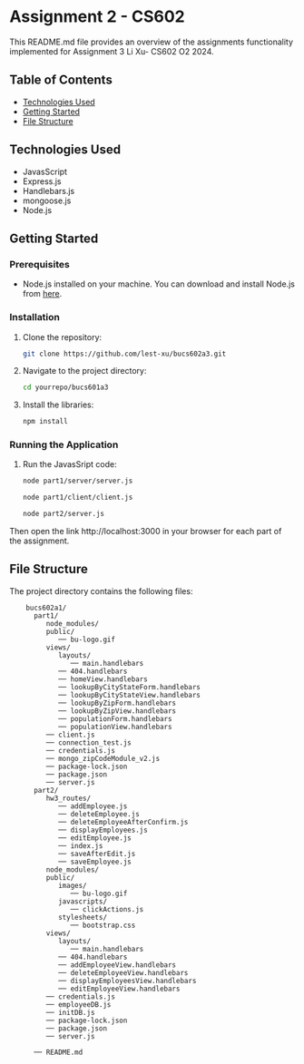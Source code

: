 # Assignment 2 - CS602

This README.md file provides an overview of the assignments functionality implemented for Assignment 3 Li Xu- CS602 O2 2024.

## Table of Contents

- [Technologies Used](#technologies-used)
- [Getting Started](#getting-started)
- [File Structure](#file-structure)


## Technologies Used

- JavasScript
- Express.js
- Handlebars.js 
- mongoose.js 
- Node.js

## Getting Started

### Prerequisites

- Node.js installed on your machine. You can download and install Node.js from [here](https://nodejs.org/en/download).

### Installation

1. Clone the repository:

   ```sh
   git clone https://github.com/lest-xu/bucs602a3.git

2. Navigate to the project directory:

   ```sh
   cd yourrepo/bucs601a3

3. Install the libraries:

   ```sh
   npm install

### Running the Application

1. Run the JavasSript code:

   ```sh
   node part1/server/server.js
   ```

   ```sh
   node part1/client/client.js
   ```

   ```sh
   node part2/server.js
   ```

Then open the link http://localhost:3000 in your browser for each part of the assignment.

## File Structure

The project directory contains the following files:

```
    bucs602a1/
      part1/
         node_modules/
         public/
            ── bu-logo.gif
         views/
            layouts/
               ── main.handlebars
            ── 404.handlebars
            ── homeView.handlebars
            ── lookupByCityStateForm.handlebars
            ── lookupByCityStateView.handlebars
            ── lookupByZipForm.handlebars
            ── lookupByZipView.handlebars
            ── populationForm.handlebars
            ── populationView.handlebars
         ── client.js
         ── connection_test.js
         ── credentials.js
         ── mongo_zipCodeModule_v2.js
         ── package-lock.json
         ── package.json
         ── server.js
      part2/
         hw3_routes/
            ── addEmployee.js
            ── deleteEmployee.js
            ── deleteEmployeeAfterConfirm.js
            ── displayEmployees.js
            ── editEmployee.js
            ── index.js
            ── saveAfterEdit.js
            ── saveEmployee.js
         node_modules/
         public/
            images/
               ── bu-logo.gif
            javascripts/
               ── clickActions.js
            stylesheets/
               ── bootstrap.css
         views/
            layouts/
               ── main.handlebars
            ── 404.handlebars
            ── addEmployeeView.handlebars
            ── deleteEmployeeView.handlebars
            ── displayEmployeesView.handlebars
            ── editEmployeeView.handlebars
         ── credentials.js
         ── employeeDB.js
         ── initDB.js
         ── package-lock.json
         ── package.json
         ── server.js

      ── README.md
